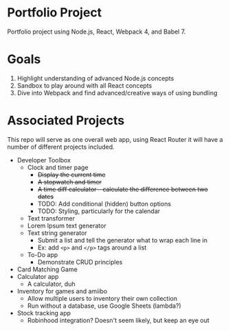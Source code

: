# Portfolio Project

Portfolio project using Node.js, React, Webpack 4, and Babel 7.

# Goals

1) Highlight understanding of advanced Node.js concepts
2) Sandbox to play around with all React concepts
3) Dive into Webpack and find advanced/creative ways of using bundling

# Associated Projects

This repo will serve as one overall web app, using React Router it will have a number of different projects included.

* Developer Toolbox
    * Clock and timer page
        * ~~Display the current time~~
        * ~~A stopwatch and timer~~
        * ~~A time diff calculator - calculate the difference between two dates~~
        * TODO: Add conditional (hidden) button options
        * TODO: Styling, particularly for the calendar
    * Text transformer
    * Lorem Ipsum text generator
    * Text string generator
        * Submit a list and tell the generator what to wrap each line in
        * Ex: add `<p>` and `</p>` tags around a list
    * To-Do app
        * Demonstrate CRUD principles
* Card Matching Game
* Calculator app
    * A calculator, duh
* Inventory for games and amiibo
    * Allow multiple users to inventory their own collection
    * Run without a database, use Google Sheets (lambda?)
* Stock tracking app
    * Robinhood integration? Doesn't seem likely, but keep an eye out